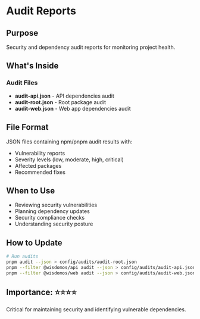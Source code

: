# Audit Reports

## Purpose
Security and dependency audit reports for monitoring project health.

## What's Inside

### Audit Files
- **audit-api.json** - API dependencies audit
- **audit-root.json** - Root package audit
- **audit-web.json** - Web app dependencies audit

## File Format
JSON files containing npm/pnpm audit results with:
- Vulnerability reports
- Severity levels (low, moderate, high, critical)
- Affected packages
- Recommended fixes

## When to Use
- Reviewing security vulnerabilities
- Planning dependency updates
- Security compliance checks
- Understanding security posture

## How to Update
```bash
# Run audits
pnpm audit --json > config/audits/audit-root.json
pnpm --filter @wisdomos/api audit --json > config/audits/audit-api.json
pnpm --filter @wisdomos/web audit --json > config/audits/audit-web.json
```

## Importance: ⭐⭐⭐⭐
Critical for maintaining security and identifying vulnerable dependencies.
